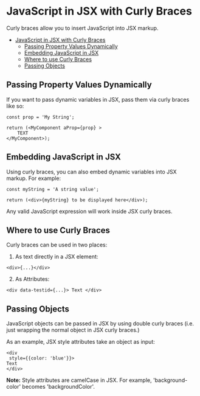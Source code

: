 # JavaScript in JSX with Curly Braces
Curly braces allow you to insert JavaScript into JSX markup.
- [JavaScript in JSX with Curly Braces](#javascript-in-jsx-with-curly-braces)
  - [Passing Property Values Dynamically](#passing-property-values-dynamically)
  - [Embedding JavaScript in JSX](#embedding-javascript-in-jsx)
  - [Where to use Curly Braces](#where-to-use-curly-braces)
  - [Passing Objects](#passing-objects)

## Passing Property Values Dynamically
If you want to pass dynamic variables in JSX, pass them via curly braces like so: 

```
const prop = 'My String';

return (<MyComponent aProp={prop} >
    TEXT
</MyComponent>);
```
## Embedding JavaScript in JSX
Using curly braces, you can also embed dynamic variables into JSX markup. For example:
```
const myString = 'A string value';

return (<div>{myString} to be displayed here</div>);
```

Any valid JavaScript expression will work inside JSX curly braces.
## Where to use Curly Braces
Curly braces can be used in two places:

1. As text directly in a JSX element:
```
<div>{...}</div>
```
2. As Attributes:
```
<div data-testid={...}> Text </div>
```
## Passing Objects
JavaScript objects can be passed in JSX by using double curly braces (i.e. just wrapping the normal object in JSX curly braces.)

As an example, JSX style attributes take an object as input: 

```
<div
 style={{color: 'blue'}}>
Text
</div>
```
**Note:** Style attributes are camelCase in JSX. For example, 'background-color' becomes 'backgroundColor'.